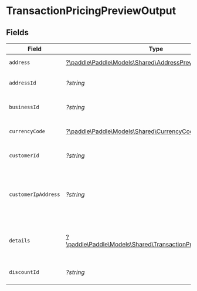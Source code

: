 # TransactionPricingPreviewOutput


## Fields

| Field                                                                                                                              | Type                                                                                                                               | Required                                                                                                                           | Description                                                                                                                        | Example                                                                                                                            |
| ---------------------------------------------------------------------------------------------------------------------------------- | ---------------------------------------------------------------------------------------------------------------------------------- | ---------------------------------------------------------------------------------------------------------------------------------- | ---------------------------------------------------------------------------------------------------------------------------------- | ---------------------------------------------------------------------------------------------------------------------------------- |
| `address`                                                                                                                          | [?\paddle\Paddle\Models\Shared\AddressPreview](../../Models/Shared/AddressPreview.md)                                              | :heavy_minus_sign:                                                                                                                 | Represents an address entity.                                                                                                      |                                                                                                                                    |
| `addressId`                                                                                                                        | *?string*                                                                                                                          | :heavy_minus_sign:                                                                                                                 | Unique Paddle ID for this address entity, prefixed with `add_`.                                                                    | add_01gm302t81w94gyjpjpqypkzkf                                                                                                     |
| `businessId`                                                                                                                       | *?string*                                                                                                                          | :heavy_minus_sign:                                                                                                                 | Unique Paddle ID for this business entity, prefixed with `biz_`.                                                                   | biz_01grrebrzaee2qj2fqqhmcyzaj                                                                                                     |
| `currencyCode`                                                                                                                     | [?\paddle\Paddle\Models\Shared\CurrencyCode2](../../Models/Shared/CurrencyCode2.md)                                                | :heavy_minus_sign:                                                                                                                 | Supported three-letter ISO 4217 currency code.                                                                                     |                                                                                                                                    |
| `customerId`                                                                                                                       | *?string*                                                                                                                          | :heavy_minus_sign:                                                                                                                 | Unique Paddle ID for this customer entity, prefixed with `ctm_`.                                                                   | ctm_01grnn4zta5a1mf02jjze7y2ys                                                                                                     |
| `customerIpAddress`                                                                                                                | *?string*                                                                                                                          | :heavy_minus_sign:                                                                                                                 | IP address for this transaction preview. Send one of `address_id`, `customer_ip_address`, or the `address` object when previewing. |                                                                                                                                    |
| `details`                                                                                                                          | [?\paddle\Paddle\Models\Shared\TransactionPricingPreviewDetails](../../Models/Shared/TransactionPricingPreviewDetails.md)          | :heavy_minus_sign:                                                                                                                 | Calculated totals for a price preview, including discounts, tax, and currency conversion.                                          |                                                                                                                                    |
| `discountId`                                                                                                                       | *?string*                                                                                                                          | :heavy_minus_sign:                                                                                                                 | Unique Paddle ID for this discount, prefixed with `dsc_`.                                                                          | dsc_01gv5kpg05xp104ek2fmgjwttf                                                                                                     |